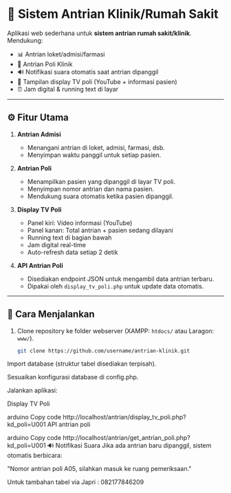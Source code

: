 # 🏥 Sistem Antrian Klinik/Rumah Sakit

Aplikasi web sederhana untuk **sistem antrian rumah sakit/klinik**.  
Mendukung:
- 📊 Antrian loket/admisi/farmasi
- 🏥 Antrian Poli Klinik
- 🔊 Notifikasi suara otomatis saat antrian dipanggil
- 🎥 Tampilan display TV poli (YouTube + informasi pasien)
- ⏰ Jam digital & running text di layar

---

## ⚙️ Fitur Utama
1. **Antrian Admisi**
   - Menangani antrian di loket, admisi, farmasi, dsb.
   - Menyimpan waktu panggil untuk setiap pasien.

2. **Antrian Poli**
   - Menampilkan pasien yang dipanggil di layar TV poli.
   - Menyimpan nomor antrian dan nama pasien.
   - Mendukung suara otomatis ketika pasien dipanggil.

3. **Display TV Poli**
   - Panel kiri: Video informasi (YouTube)
   - Panel kanan: Total antrian + pasien sedang dilayani
   - Running text di bagian bawah
   - Jam digital real-time
   - Auto-refresh data setiap 2 detik

4. **API Antrian Poli**
   - Disediakan endpoint JSON untuk mengambil data antrian terbaru.
   - Dipakai oleh `display_tv_poli.php` untuk update data otomatis.

---

## 🚀 Cara Menjalankan
1. Clone repository ke folder webserver (XAMPP: `htdocs/` atau Laragon: `www/`).
   ```bash
   git clone https://github.com/username/antrian-klinik.git
Import database (struktur tabel disediakan terpisah).

Sesuaikan konfigurasi database di config.php.

Jalankan aplikasi:

Display TV Poli

arduino
Copy code
http://localhost/antrian/display_tv_poli.php?kd_poli=U001
API antrian poli

arduino
Copy code
http://localhost/antrian/get_antrian_poli.php?kd_poli=U001
🔊 Notifikasi Suara
Jika ada antrian baru dipanggil, sistem otomatis berbicara:

"Nomor antrian poli A05, silahkan masuk ke ruang pemeriksaan."

Untuk tambahan tabel via Japri : 082177846209
